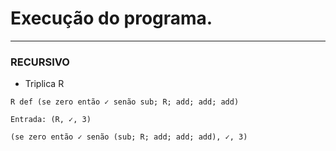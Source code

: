 # Execução do programa.
---
### RECURSIVO
- Triplica R
```
R def (se zero então ✓ senão sub; R; add; add; add)

Entrada: (R, ✓, 3)

(se zero então ✓ senão (sub; R; add; add; add), ✓, 3)
```







